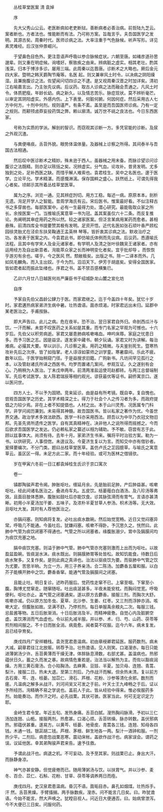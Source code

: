 <!-- { "loadSidebar": true } -->


　　丛桂草堂医案 清 袁焯

　　序

　　先大父秀山公云。老医断病如老吏断狱。善断病者必善治病。前哲陆九芝云。案者断也。方者法也。惟能断而有法。乃可称方案。旨哉言乎。夫吾国医学之发明。其源古矣。周秦时代。医师诊病之法。大率注重于气色脉候。听声写形。详见素灵难经。后汉张仲景崛兴。

　　于望鼻色目色外。更注意语声呼吸以参合脉候症状。六朝至唐。如褚彦道孙思邈辈。则又重在明症候。询嗜好。察致疾之由来。辨病脏之虚实。相其老壮。酌其浅深。归本于博涉多诊。屡用三端。此周秦以迄晋唐。诊断术之大略也。厥后金元四大家。暨明之韩天爵陶节庵等。名医 起。则又兼审风土时令。以决病之阴阳燥湿。且兼施腹诊之法。佐望闻问切四诊之不逮。是又视周秦汉晋之时加详矣。清初江右喻嘉言出。乃主张先议病。后议药。取古人诊病之法而融会贯通之。凡风土时令。体质肥瘦。年龄长幼。病之新久。以及情志苦乐。脉症现状。莫不辨析毫芒。以审定其阴阳虚实。外感内伤。上下表里。何脏何腑。何因何症。然后采用古人七方中何方。十剂中何剂。规则谨严。有条不紊。盖至是而吾国医师诊病。乃有一定之规则。而颟顸卤莽妄投药饵之弊。赖以廓清。诚万世不祧之良法也。今日东西医家。

　　号称为实质的学派。解剖的智识。而窃观其诊断一方。多凭官能的诊断。及尿之外观沉渣。

　　与粪便咯痰。舌苔外貌。眼势体温体量。及器械上诊察之所得。其间泰半与吾国古法相通。

　　然后叹中医诊断术之精妙。殊未逊于西人。虽器械之用未备。而脉诊望诊问诊腹诊之法既精。则亦足以赅括之矣。况辨虚实。分气血。论攻补。昔贤发明。尤多独到之处，足补西医之缺。而惜乎解人难索也。袁君桂生。吴中之名医也。邃于医学。立论平允。学术精湛。而感慨淋漓。保存国粹之盛心。跃然纸上。可谓先得我心者矣。顷邮示其所着丛桂草堂医草。

　　属为之序。浏览一通。见其辨症剀切。用方工稳。每述一病。原原本本。剖析无遗。洵足开学人之智能。昔周学海氏有云。宋后医书。惟案最好看。不似注释古书之多穿凿也。每部医案中。必有一生最得力处。潜心研究。最能吸取众家之所长。余按医案一门。当推喻氏寓意草一书为冠。盖其案虽仅六十二条。而反复推论。务阐明其审症用药之所以然。较之诸家医案。但泛言某病用某药而愈者。甚相悬殊。前清四库全书提要赞其极有发明。足资开悟。近代名医如张石顽叶香严顾松园徐灵胎尤在泾俞东扶吴鞠通王孟英林 琴等。皆折衷其诊病之法。默收治疗之功。各发表于医案之内。今袁君此书。即仿喻氏体例而先议病。后议药。悉遵喻氏法程。且其中有学宋人及金元诸家者。有学明人及清之张叶徐魏吴王诸家者。亦有运用经方及自出新意者。洵能萃众家之长而神明变化者矣。宜乎批却导 。而恢恢乎游刃有余也。嗟乎。今之医风 然。颓敝极矣。出版之书。除一二译本而外。几如凤毛麟角。而入主出奴。于今为烈。滔滔天下。伊芳于胡底矣。安得全国医家。皆如君者起而振此坠绪也。序君之书。盖不禁百感横集已。

　　乙卯六月廿八日越医何肖严廉臣书于绍城卧龙山麓之宣化坊

　　自序

　　予家自先伯父昌龄公肆力于医。而家君继之。迄于今盖四十年矣。犹忆十岁时。家君遘热病家弟济生病中暑。壮热谵语。面赤烦渴。时家君远出未归。延郡中某老医治之。手甫按脉。

　　即大声告曰。此儿之病。危在夜半。恐不治。翌日家君自外归。命剖西瓜汁与饮。一汗而解。未尝不叹医药之关系如是其重。而专门名家之罕观为可憾也。十六岁后。先伯父以积劳病逝。家君又屡患肺病咳嗽咯血。呻吟床蓐。家庭之忧患日多。而予习医之志。因是益坚。遂发家中藏书。朝夕玩诵。家君又时为讲解。每治难病。必撮其大要。举以训示。凡诊察之奥。用药之精微。与夫鉴别死生。暨寒热攻补先后之次序。皆了如指掌。老人谆谆如蒙师之训学童。寒暑靡间。乐此不疲。数年以后。于医学始稍窥门径。于是益搜求旧籍。广购新书。凡坊间罕见孤行之本。以及管赵诸氏所译之西医书。均罗而置诸几案间。参观互证。久之遂别有会心。乃稍稍为人医治。丁未戊申两年。前清两淮盐运使司赵都转。与两江总督端制军。先后考试医学。友人陈君瑞辰等相约观光。谬获最优等证书。嗣侨寓京口。遂以医问世。

　　四方人士。不以予为固陋。竞来延诊。由是益有所考镜。既自幸。复自愧也。尝观吾国医学之历史。其学术精深之士。得力于社会个人之传习者为多。而政府提倡之力较少焉。非在上者不知提倡也。人材之出。本于山川灵秀。况医属专门科学。非学问阅历兼到。未易得其神髓。故吾国医书。皆以私家之著作为优。今虽世界交通。政治学术多效法欧西。医学一科亦采用西法。顾吾以为中华乃衣冠文物旧邦。先圣先贤所遗传之医学。自有其真精神在。决非他人之说所得而摇撼之。今而后欲求吾国医学之发达。仍必赖私家之纂述以相为辅助。予不敏。窃尝有志于此。顾以兹事体大。尚须有待。去年十月。家弟济生书来。嘱将平时治验方案。勒为一书。以供研究。人事倥偬。未遑议及。今夏济生复以为言。而知交中亦有借钞者。爰择要编次。不分门类。题曰丛桂草堂医草。盖仿卢氏之芷园臆草。与喻氏之寓意草云。虽区区一得。未足方此二家。而十年经验。或可为医林之借镜欤。

　　岁在甲寅六冬前一日江都袁焯桂生氏识于京口寓次

　　卷一

　　镇郡陶骏声君令阃。肿胀呕吐。缠延月余。先是胎前足肿。产后肿益甚。咳嗽呕吐。经此间诸名医治之。叠进舟车丸。五皮饮。栝蒌薤白白酒汤。及八珍汤等弗效。且面目肢体悉肿。腹胀如鼓吐后亦能饮食。诊其脉弦滑而有胃气。言语亦甚清晰。初用小半夏汤加干姜、五味子。及浓朴半夏甘草人参汤。枳术汤等。无大效。且呕吐大发。其时有人荐他医治之。

　　亦膈闷塞。则知病将复发。必吐出痰水数碗。然后始觉宽畅。近日又觉闷塞异常。呼吸几不能通。今虽吐后。犹嫌闷塞。咳嗽不得卧。予沉思久之。恍然曰。此肺中气管为痰饮闭塞不得通也。气管之所以闭塞者。缘腹胀溺少。胃中及膈膜间均为痰饮充塞之地。

　　膈中痰饮充塞。则溢于肺中气管。肺中气管亦充塞则激而上出而为呕吐。以故盈盆盈碗。皆痰涎水沫。痰水既出。则膈膜肺胃等处皆松。故知饥能食。待数日后痰水聚多。又复作矣。是则此病之真谛也。治法以驱痰饮为要。而驱肺中气管之饮为尤要。苦思半晌。为立一方。用三子养亲汤。合二陈汤。加麝香五厘和服。以白芥子能横开肺中之饮。麝香香窜。能通气管及膈膜间之闭塞。

　　且能止吐。明日复诊。述昨药服后。觉药性走窜不已。上窜至咽。下窜至小腹。胸博尤觉窜走。随窜随呕。吐出痰涎甚多。半夜未能安枕。而胸闷觉宽。呼吸便利。呕吐亦止。盖气管之闭塞通矣。遂以原方去麝香。接服三剂。而胸次大舒。咳嗽亦减。仍以原方加冬虫、夏草、北沙参、生姜、红枣。又三剂而浮肿亦消。咳嗽大定。但腹胀如故。坚满不舒。乃停煎剂。每日单服禹余粮丸二次。每服三钱。忌盐酱等物。五日后胀渐消。十日后胀消及半。而精神疲惫。自觉心内及脏腑空虚。盖饮滞消而气血虚也。令以前丸减半服。并以参、术、归、芍、山药、茯苓等煎剂相间服之。不十日而胀全消。病竟愈。闻者莫不叹服。迄今六年。病未复发。且已经孕育矣。

　　庚戌四月广安祥糖栈。袁尧宽君患温病。初由章绶卿君延医。服药数剂。病未大减。嗣章君往江北放赈。转荐予治。壮热谵语。见人则笑。口渴溲赤。每日只能进薄粥汤少许。舌苔黄薄而干燥无津。体胖脉息滑数。右部尤甚。盖温病也。热邪蕴伏日久。蓄之久而发之暴。故病情危重若是。治法当以解热为主。而佐以豁痰润燥。方用三黄石膏汤。合小陷胸汤。去麻黄、豆豉、半夏。加贝母、连翘、青蒿、梨汁。接服二日。热未大退。至第三剂后。乃作战汗而解。但余热未清。复以前方去石膏、芩、连、栝蒌。加苡仁、滑石、芦根、花粉、沙参等清化余邪。数剂而瘥。凡温病之解多从战汗。刘河间吴又可发之于前。叶天士王九峰畅之于后。证以予所经历。洵精确不易之学说也。盖前人于此。皆从经验中得来。惟必俟服药多剂。始能奏功。而作汗之时。必先战栗。其状可骇。医家当此。何可无定识定力耶。

　　金峙生君令堂。年近五旬。发热身痛。舌苔白腻。溲热胸闷脉滑。予初以三仁汤加连翘、山栀。接服两剂。热愈甚。口渴心烦。舌苔转燥。脉亦转数。盖伏邪病热。邪蕴伏甚重。遂易方。以黄芩、栝蒌、地骨皮、青蒿各三钱。连翘、知母各四钱。木通一钱。银茈胡二钱。芦根、茅根、鲜生地各一两。梨汁一酒钟和服。一剂热少平。二剂后。病患忽战栗恶寒。震动床帐。盖欲作战汗也。病家误会。谓药之误。议延他医。幸其弟陶骏声君来告。速予往救。

　　予谓此战汗也。病退之机。不可妄动。及予至其家。则战栗已止。身出大汗。而脉静身凉。

　　神气亦甚安静。但觉疲倦而已。随用薄粥汤与饮。以扶胃气。并以沙参、麦冬、百合、苡仁、石斛、花粉、甘草、茯苓等调养两日而痊。

　　庚戌四月。史汉泉君患温病。昏沉不语。面垢目赤。鼻孔如烟煤。壮热烁手。汗 然。舌苔黑燥。手臂搐搦。两手脉数疾。溲赤。问不能言几日矣。曰。昨犹谵语。今始不能言。然大声唤之。犹瞠目视人。问近日大便通否。曰。始病曾泄泻。今不大便已三日矣。问服何药。

